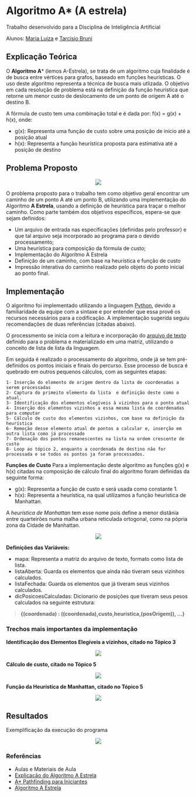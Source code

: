 # Algoritmo A* (A estrela)  

Trabalho desenvolvido para a Disciplina de Inteligência Artificial

Alunos: [Maria Luiza](https://github.com/malufreitas) e [Tarcísio Bruni](https://github.com/tarcisiobruni)

## Explicação Teórica

O **Algoritmo A*** (lemos A-Estrela), se trata de um algoritmo cuja finalidade é de busca entre vértices para grafos, baseado em funções heurísticas. O uso deste algoritmo representa a técnica de busca mais utlizada.
O objetivo em cada resolução de problema está na definição da função heurística que retorne um menor custo de deslocamento de um ponto de origem A até o destino B.

A fórmula de custo tem uma combinação total e é dada por:
f(x) = g(x) + h(x), onde:
- g(x): Representa uma função de custo sobre uma posição de inicio até a posição atual
- h(x): Representa a função heurística proposta para estimativa até a posição de destino

## Problema Proposto

<p align="center">
  <img src="https://github.com/malufreitas/a-estrela/blob/master/Imagens/Exemplo%20A_star.png">
</p>

O problema proposto para o trabalho tem como objetivo geral encontrar um caminho de um ponto A até um ponto B, utilizando uma implementação do Algoritmo **A Estrela**, usando a definição de heurística para traçar o melhor caminho. Como parte também dos objetivos específicos, espera-se que sejam definidos:
- Um arquivo de entrada nas especificações (definidas pelo professor) e que tal arquivo seja incorporado ao programa para o devido processamento;
- Uma heurística para composição da fórmula de custo;
- Implementação do Algoritmo A Estrela
- Definição de um caminho, com base na heurística e função de custo
- Impressão interativa do caminho realizado pelo objeto do ponto inicial ao ponto final. 
 

## Implementação

O algoritmo foi implementado utilizando a linguagem [Python](https://www.python.org/), devido a familiaridade da equipe com a sintaxe e por entender que essa provê os recursos necessários para a codificação. A implementação sugerida seguiu recomendações de duas referências (citadas abaixo).

O processmento se inicia com a leitura e incorporação do [arquivo de texto](https://github.com/malufreitas/a-estrela/blob/master/mapa.txt) definido para o problema e materializado em uma matriz, utilizando o conceito de lista de lista da linguagem.

Em seguida é realizado o processamento do algoritmo, onde já se tem pré-definidos os pontos iniciais e finais do percurso. Esse processo de busca é quebrado em outros pequenos cálculos, com as seguintes etapas:

    1- Inserção do elemento de origem dentro da lista de coordenadas a serem processadas
    2- Captura do primeito elemento da lista  e definição deste como o atual.
    3- Identificação dos elementos elegíveis à vizinhos para o ponto atual
    4- Inserção dos elementos vizinhos a essa mesma lista de coordenadas para computar
    5- Cálculo de custo dos elementos vizinhos, com base na definição da heurística
    6- Remoção desse elemento atual de pontos a calcular e, inserção em outra lista como já processado
    7- Ordenação dos pontos remanescentes na lista na ordem crescente de custo
    8- Loop ao tópico 2, enquanto a coordenada de destino não for processada e se todos os pontos ja foram processados. 
  
**Funções de Custo**
Para a implementação deste algoritmo as funções g(x) e h(x) citadas na composição de cálculo final do algoritmo foram definidas da seguinte forma:
- g(x): Representa a função de custo e será usada como constante 1.
- h(x): Representa a heurística, na qual utilizamos a função heurística de Manhattan.

A *heurística de Manhattan* tem esse nome pois define a menor distânia entre quarteirões numa malha urbana reticulada ortogonal, como na pópria zona da Cidade de Manhattan.

<p align="center">
  <img src="https://github.com/malufreitas/a-estrela/blob/master/Imagens/manhattan_distance.png">
</p>

**Definições das Variáveis:**
- mapa: Representa a matriz do arquivo de texto, formato como lista de lista.
- listaAberta: Guarda os elementos que ainda não tiveram seus vizinhos calculados.
- listaFechada: Guarda os elementos que já tiveram seus vizinhos calculados.
- dicPosicoesCalculadas: Dicionario de posições que tiveram seus pesos calculados na seguinte estrutura:
> **{(coordenada) : ((coordenada),custo,heuristica,(posOrigem)), ...}**

### Trechos mais importantes da implementação

**Identificação dos Elementos Elegíveis a vizinhos, citado no Tópico 3**

<p align="center">
  <img src="https://github.com/malufreitas/a-estrela/blob/master/Imagens/Encontra%20vizinhos.PNG">
</p>

**Cálculo de custo, citado no Tópico 5**

<p align="center">
  <img src="https://github.com/malufreitas/a-estrela/blob/master/Imagens/Calculo%20de%20custo.PNG">
</p>

**Função da Heurística de Manhattan, citado no Tópico 5**

<p align="center">
  <img src="https://github.com/malufreitas/a-estrela/blob/master/Imagens/Heuristica%20escolhida.PNG">
</p>

## Resultados

Exemplificação da execução do programa
<p align="center">
  <img src="https://github.com/malufreitas/a-estrela/blob/master/Imagens/Exemplo%20de%20execu%C3%A7%C3%A3o.PNG">
</p>


### Referências

- Aulas e Materiais de Aula
- [Explicação do Algoritmo A Estrela](https://www.youtube.com/watch?v=o5_mqZKhTvw&t=674s)
- [A* Pathfinding para Iniciantes](http://www.inf.ufsc.br/~alexandre.goncalves.silva/courses/14s2/ine5633/trabalhos/t1/A%20%20%20Pathfinding%20para%20Iniciantes.pdf)
- [Algoritmo A Estrela](http://maratonapuc.wikidot.com/apostilas:a-star)
